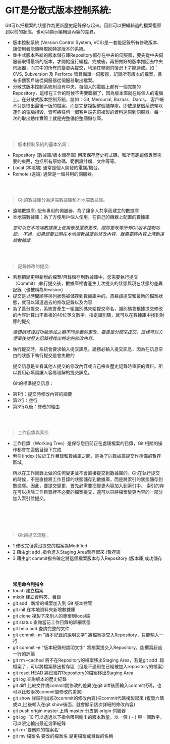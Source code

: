 # GIT是分散式版本控制系統:

Git可以把檔案的狀態作為更新歷史記錄保存起來。因此可以把編輯過的檔案復原到以前的狀態，也可以顯示編輯過內容的差異。
<ul>

<li>版本控制系統 (Version Control System, VCS)是一套能記錄所有修改版本、讓使用者能隨時取回特定版本的系統。</li>
<li>集中式版本系統的版本儲存庫Repository都存在中央的伺服器，要先從中央伺服器取得最新的版本，才開始進行編程，完成後，再把做好的版本推回去中央伺服器，而其中的所有的變更與提交，均須在聯網的情況下才能達成。如：CVS, Subversion 及 Perforce 皆具備單一伺服器，記錄所有版本的檔案，且有多個客戶端從伺服器從伺服器取出檔案。</li>
<li>分散式版本控制系統則沒有中央，每個人的電腦上都有一個完整的Repository，這樣在工作的時候不需要聯網了，因為版本庫就在每個人的電腦上。在分散式版本控制系統，諸如：Git, Mercurial, Bazaar、Darcs。 客戶端不只是取出最後一版的檔案，而是完整複製整個儲存庫。即使是整個系統賴以運作的電腦損毀，皆可將任何一個客戶端先前複製的資料還原到伺服器。每一次的取出動作實際上就是完整備份整個儲存庫。</li>
</ul>
<br></br>


>版本控制系統的基本名詞：
<ul>

 <li> Repository (數據庫/版本儲存庫)
用來保存歷史程式碼，和所有跑這個專案需要的東西，包括所有原始碼、範例設計檔、文件等等。
</li>
 <li>  Local (本地端)
通常是個人開發的電腦/機台。</li>

 <li>  Remote (遠端)
通常是一個共用的伺服器。</li>
</ul>
<br></br>


>Git的數據庫分為遠端數據庫和本地端數據庫。
<ul>


<li>遠端數據庫: 配有專用的伺服器，為了讓多人共享而建立的數據庫</li>
<li>本地端數據庫：為了方便用戶個人使用，在自己的機器上配置的數據庫</li>

<p><i>
您可以在本地端數據庫上使用像是還原更改、跟踪更改等所有Git版本控制功能。
不過，如果想要公開在本地端數據庫的修改內容，就需要將內容上傳到遠端數據庫
</i></p>
</ul>
<br></br>

>記錄修改的提交:
<ul>


<li>若想把變更與新增的檔案/目錄儲存到數據庫中，您需要執行提交（Commit）;執行提交後，數據庫裡會產生上次提交的狀態與現在狀態的差異記錄（也被稱為Revision）</li>
<li>提交是以時間順序排列狀態被儲存到數據庫中的。憑藉該提交和最新的檔案狀態，就可以知道過去的修改記錄以及內容</li>
<li>為了區分提交，系統會產生一組識別碼來給提交命名，識別碼會根據提交修改的內容計算出不重複的40位英文數字。指定識別碼，就可以在數據庫中找到對應的提交</li>

<p><i>

像錯誤修復或功能添加之類不同含義的更改，要盡量分開來提交。這樣可以方便事後從歷史記錄裡找出特定的修改內容。
</i></p>


<li>執行提交時，系統會要求輸入提交訊息。請務必輸入提交訊息，因為在訊息空白的狀態下執行提交是會失敗的</li>

<p>
提交訊息是查看其他人提交的修改內容或自己檢查歷史記錄時重要的資料。所以要用心填寫讓人容易理解的提交訊息。

Git的標準提交訊息：

<li>第1行：提交時修改內容的摘要</li>
<li>第2行：空行</li>
<li>第3行以後：修改的理由</li>
</p>
<br></br>
</ul>

>工作目錄與索引
<ul>

<li>工作目錄（Working Tree）是保存您目前正在處理檔案的目錄，Git 相關的操作都會在這個目錄下完成</li>
<li>索引(Index )位於工作目錄和數據庫之間，是為了向數據庫提交作準備的暫存區域。</li>
<p>
所以在工作目錄上做的任何變更並不會直接提交到數據庫的。Git在執行提交的時候，不是直接將工作目錄的狀態儲存到數據庫，而是將索引的狀態儲存到數據庫。因此，要提交變更，首先必需要把變更內容加入到索引中。
索引的存在可以排除工作目錄裡不必要的檔案提交，還可以只將檔案變更內容的一部分加入索引並提交。
</p>
</ul>
<br></br>
<br></br>

> Git的提交流程：
<ul>

<li> 1 修改完但還沒提交的檔案為Modified</li>
<li>2 藉由git add .指令進入Staging Area暫存起來 (暫存區</li>
<li> 3 藉由git commit指令確定將這個檔案版本存入Repository (版本庫,成功儲存</li>
</ul>
 <br></br>
  
<ul>
<b>常用命令列指令</b>
<li>touch         建立檔案</li>

<li>mkdir         建立資料夾、目錄</li>

<li> git add .     新增的檔案加入到 Git 版本控管</li>

<li> git init 在本地資料夾新增數據庫</li>

<li>git clone    複製下來別人的專案到local端</li>

<li> git status    查詢當前工作目錄的詳細狀態 </li>

<li>git help add  查詢完整的文件</li>

<li>git commit -m "版本紀錄的說明文字"   將檔案提交入Repository，只能輸入一行</li>

<li>git commit -e "版本紀錄的說明文字"   將檔案提交入Repository，能撰寫超過一行的評論</li>

<li>git rm –cached  將不在Repository的檔案移出Staging Area，若是git add .錯檔案了，可以將檔案移出暫存區（但是不適用在已經被加入repository的檔案）</li>

<li>git reset HEAD  將已經在Repository的檔案移出Staging Area</li>

<li>git log       查詢版本的歷史紀錄</li>

<li>git diff    比較文件或commit間修改的差異(在git diff後面輸入commit代碼，也可以比較兩次commit間修改的差異)</li>

<li>git show   詳細列出該次commit的修改內容(把commit代碼複製起來 (複製六碼或以上)後輸入在git show後面，就會顯示該次詳細的修改內容)</li>

<li>git push origin master 上傳 master 分支到 origin 伺服器 </li>

<li>git log -10   可以透過以下指令限制輸出的版本數量，以一個 ( - ) 與一個數字，可以限定輸出最近幾筆紀錄
</li>
<li>git rm '要刪除的檔案名'</li>

<li>git mv 檔案名 要改的檔案名  變更檔案或目錄的名稱</li>
</ul>

